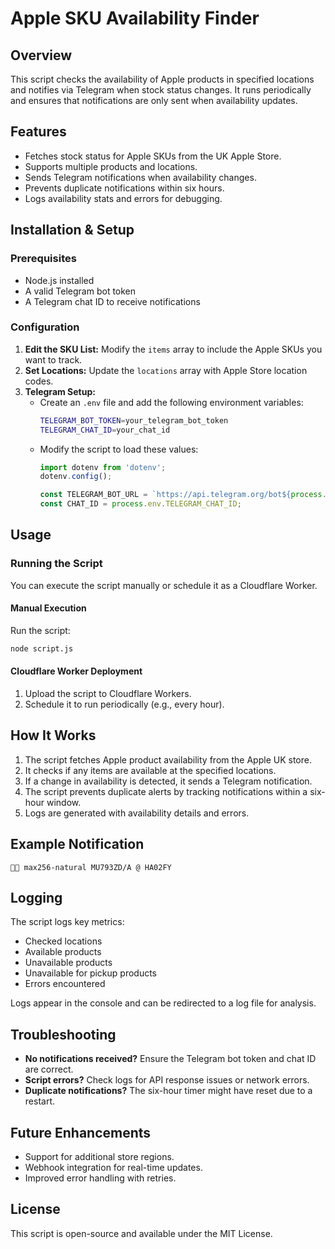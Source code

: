 # Apple SKU Availability Finder

## Overview
This script checks the availability of Apple products in specified locations and notifies via Telegram when stock status changes. It runs periodically and ensures that notifications are only sent when availability updates.

## Features
- Fetches stock status for Apple SKUs from the UK Apple Store.
- Supports multiple products and locations.
- Sends Telegram notifications when availability changes.
- Prevents duplicate notifications within six hours.
- Logs availability stats and errors for debugging.

## Installation & Setup

### Prerequisites
- Node.js installed
- A valid Telegram bot token
- A Telegram chat ID to receive notifications

### Configuration
1. **Edit the SKU List:** Modify the `items` array to include the Apple SKUs you want to track.
2. **Set Locations:** Update the `locations` array with Apple Store location codes.
3. **Telegram Setup:**
   - Create an `.env` file and add the following environment variables:
     ```sh
     TELEGRAM_BOT_TOKEN=your_telegram_bot_token
     TELEGRAM_CHAT_ID=your_chat_id
     ```
   - Modify the script to load these values:
     ```javascript
     import dotenv from 'dotenv';
     dotenv.config();
     
     const TELEGRAM_BOT_URL = `https://api.telegram.org/bot${process.env.TELEGRAM_BOT_TOKEN}/sendMessage`;
     const CHAT_ID = process.env.TELEGRAM_CHAT_ID;
     ```

## Usage
### Running the Script
You can execute the script manually or schedule it as a Cloudflare Worker.

#### Manual Execution
Run the script:
```sh
node script.js
```

#### Cloudflare Worker Deployment
1. Upload the script to Cloudflare Workers.
2. Schedule it to run periodically (e.g., every hour).

## How It Works
1. The script fetches Apple product availability from the Apple UK store.
2. It checks if any items are available at the specified locations.
3. If a change in availability is detected, it sends a Telegram notification.
4. The script prevents duplicate alerts by tracking notifications within a six-hour window.
5. Logs are generated with availability details and errors.

## Example Notification
```
📱🤖 max256-natural MU793ZD/A @ HA02FY
```

## Logging
The script logs key metrics:
- Checked locations
- Available products
- Unavailable products
- Unavailable for pickup products
- Errors encountered

Logs appear in the console and can be redirected to a log file for analysis.

## Troubleshooting
- **No notifications received?** Ensure the Telegram bot token and chat ID are correct.
- **Script errors?** Check logs for API response issues or network errors.
- **Duplicate notifications?** The six-hour timer might have reset due to a restart.

## Future Enhancements
- Support for additional store regions.
- Webhook integration for real-time updates.
- Improved error handling with retries.

## License
This script is open-source and available under the MIT License.

